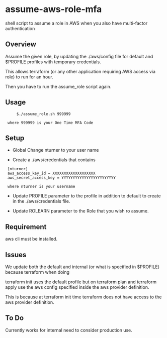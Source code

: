 # assume-aws-role-mfa

shell script to assume a role in AWS when you also have multi-factor authentication

## Overview

Assume the given role, by updating the ./aws/config file for default and $PROFILE profiles with temporary credentials.

This allows terraform (or any other application requiring AWS access via role) to run for an hour.

Then you have to run the assume_role script again.


## Usage
```
     $./assume_role.sh 999999

 where 999999 is your One Time MFA Code
```
## Setup

* Global Change nturner to your user name

* Create a ./aws/credentials that contains
```
 [nturner]
 aws_access_key_id = XXXXXXXXXXXXXXXXXXX
 aws_secret_access_key = YYYYYYYYYYYYYYYYYYYYYYYY

 where nturner is your username
```
* Update PROFILE parameter to the profile in addition to default to create in the ./aws/credentials file.

* Update ROLEARN parameter to the Role that you wish ro assume.

## Requirement

aws cli must be installed.

## Issues

We update both the default and internal (or what is specified in $PROFILE) because terraform when doing

terraform init uses the default profile but on terraform plan and terraform apply use the aws config specified inside the aws provider definition.

This is because at terraform init time terraform does not have access to the aws provider definition.


## To Do

Currently works for internal need to consider production use.

